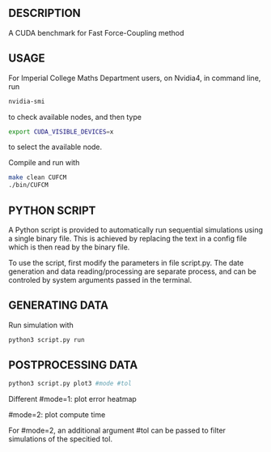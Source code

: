 ## DESCRIPTION

A CUDA benchmark for Fast Force-Coupling method

## USAGE
For Imperial College Maths Department users, on Nvidia4, in command line, run

```bash
nvidia-smi
```
to check available nodes, and then type

```bash
export CUDA_VISIBLE_DEVICES=x
```

to select the available node. 

Compile and run with

```bash
make clean CUFCM
./bin/CUFCM
```

## PYTHON SCRIPT
A Python script is provided to automatically run sequential simulations using a single binary file. This is achieved by replacing the text in a config file which is then read by the binary file.

To use the script, first modify the parameters in file script.py. The date generation and data reading/processing are separate process, and can be controled by system arguments passed in the terminal.

## GENERATING DATA
Run simulation with
```bash
python3 script.py run
```

## POSTPROCESSING DATA
```bash
python3 script.py plot3 #mode #tol
```
Different
\#mode=1: plot error heatmap

\#mode=2: plot compute time

For \#mode=2, an additional argument \#tol can be passed to filter simulations of the specitied tol.